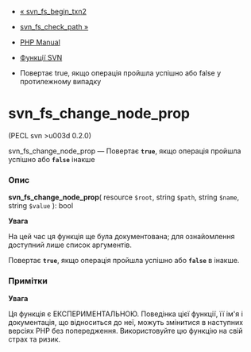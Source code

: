 - [« svn_fs_begin_txn2](function.svn-fs-begin-txn2.md)
- [svn_fs_check_path »](function.svn-fs-check-path.md)

- [PHP Manual](index.md)
- [Функції SVN](ref.svn.md)
- Повертає true, якщо операція пройшла успішно або false у протилежному
випадку

# svn_fs_change_node_prop

(PECL svn \>u003d 0.2.0)

svn_fs_change_node_prop — Повертає **`true`**, якщо операція пройшла
успішно або **`false`** інакше

### Опис

**svn_fs_change_node_prop**(
resource `$root`,
string `$path`,
string `$name`,
string `$value`
): bool

**Увага**

На цей час ця функція ще була документована; для
ознайомлення доступний лише список аргументів.

Повертає **`true`**, якщо операція пройшла успішно або **`false`** в
інакше.

### Примітки

**Увага**

Ця функція є ЕКСПЕРИМЕНТАЛЬНОЮ. Поведінка цієї функції, її ім'я
і документація, що відноситься до неї, можуть змінитися в наступних версіях
PHP без попередження. Використовуйте цю функцію на свій страх та ризик.
